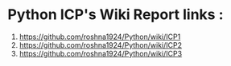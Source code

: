 # Python ICP's Wiki Report links :

1. https://github.com/roshna1924/Python/wiki/ICP1
2. https://github.com/roshna1924/Python/wiki/ICP2
3. https://github.com/roshna1924/Python/wiki/ICP3

